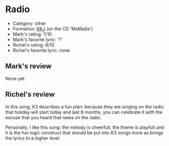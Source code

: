 # Radio

 * Category: other
 * Formation: [KKJ](Kkj.md) (on the CD 'MaMaSe')
 * Mark's rating: ?/10
 * Mark's  favorite lyric: '?'
 * Richel's rating: 8/10
 * Richel's favorite lyric: none

## Mark's review

None yet.

## Richel's review

In this song, K3 describes a fun plan: because they are singing on the
radio that holiday will start today and last 6 months, you can celebrate
it with the excuse that you heard that news on the radio.

Personally, I like this song: the melody is cheerfull, the theme is
playfull and it is the fun logic construct that should be put into K3
songs more as brings the lyrics to a higher level.